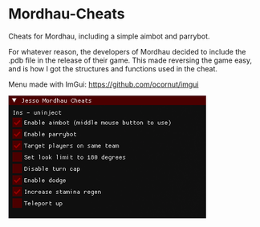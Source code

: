# Mordhau-Cheats

Cheats for Mordhau, including a simple aimbot and parrybot.

For whatever reason, the developers of Mordhau decided to include the .pdb file in the release of their game. This made reversing the game easy, and is how I got the structures and functions used in the cheat. 

Menu made with ImGui: https://github.com/ocornut/imgui

![alt text](https://github.com/Jesso4906/Mordhau-Cheats/blob/main/menu.png)
